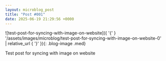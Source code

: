 ```yaml
---
layout: microblog_post
title: "Post #001"
date: 2025-06-19 21:29:56 +0000
---
```


![test-post-for-syncing-with-image-on-website]({ '{' } '/assets/images/microblog/test-post-for-syncing-with-image-on-website-0' | relative_url { '}' }){: .blog-image .med}

Test post for syncing with image on website
